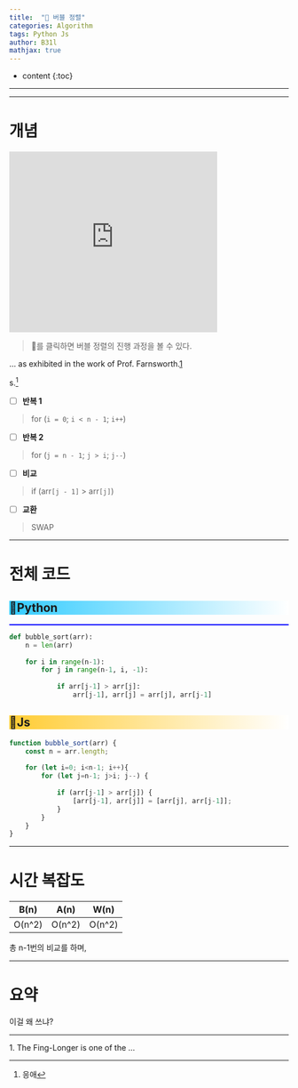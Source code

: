 ```yaml
---
title:  "🍺 버블 정렬"
categories: Algorithm
tags: Python Js	
author: B31l
mathjax: true
---
```




* content
{:toc}




___









___

# 개념

<iframe width="375px" height="325px" src="https://b31l.github.io/bubble/" frameborder="0"></iframe>

> 🍺를 클릭하면 버블 정렬의 진행 과정을 볼 수 있다.

<p> … as exhibited in the work of Prof.
   Farnsworth.<a role="doc-noteref" href="#fn-01" class="sup">1</a>
</p>

s.[^1]

- [ ] **반복 1**

> for (`i = 0`; `i < n - 1`; `i++`)

- [ ] **반복 2**

> for (`j = n - 1`; `j > i`; `j--`)

- [ ] **비교**

>if (arr`[j - 1]` > arr`[j]`)

- [ ] **교환**

>SWAP



---

# 전체 코드

<h2 style="background: linear-gradient( to right, #33CCFF, white );">📘Python</h2>

<div style="border: 1px solid; border-color: blue;"> </div>

```python
def bubble_sort(arr):
    n = len(arr)
    
    for i in range(n-1):
        for j in range(n-1, i, -1):
            
            if arr[j-1] > arr[j]:
                arr[j-1], arr[j] = arr[j], arr[j-1]
```

 </div>

<h2 style="background: linear-gradient( to right, #FFCC33, white );">📒Js</h2>

```js
function bubble_sort(arr) {
    const n = arr.length;
    
    for (let i=0; i<n-1; i++){
        for (let j=n-1; j>i; j--) {
            
            if (arr[j-1] > arr[j]) {
                [arr[j-1], arr[j]] = [arr[j], arr[j-1]];
            }
        }
    }
}
```

---

# 시간 복잡도





|  B(n)  |  A(n)  |  W(n)  |
| :----: | :----: | :----: |
| O(n^2) | O(n^2) | O(n^2) |

총 n-1번의 비교를 하며, 

---

# 요약

이걸 왜 쓰냐?

---

[^1]: 응애

<aside id="fn-01" role="doc-footnote">
   <p>1. The Fing-Longer is one of the …</p>
</aside>
